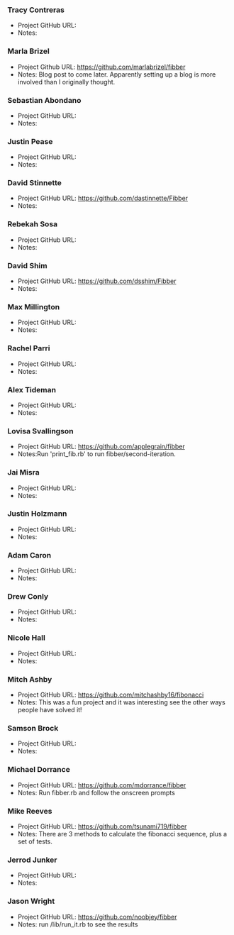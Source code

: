 ### Tracy Contreras
* Project GitHub URL: 
* Notes:

### Marla Brizel
* Project Github URL: https://github.com/marlabrizel/fibber
* Notes: Blog post to come later. Apparently setting up a blog is more involved than I originally thought.

### Sebastian Abondano
* Project GitHub URL: 
* Notes:

### Justin Pease
* Project GitHub URL: 
* Notes:

### David Stinnette
* Project GitHub URL: https://github.com/dastinnette/Fibber
* Notes:

### Rebekah Sosa
* Project GitHub URL: 
* Notes:
 
### David Shim
* Project GitHub URL: https://github.com/dsshim/Fibber
* Notes:

### Max Millington
* Project GitHub URL: 
* Notes:

### Rachel Parri
* Project GitHub URL: 
* Notes:

### Alex Tideman
* Project GitHub URL: 
* Notes:

### Lovisa Svallingson
* Project GitHub URL: https://github.com/applegrain/fibber
* Notes:Run 'print_fib.rb' to run fibber/second-iteration.  

### Jai Misra
* Project GitHub URL: 
* Notes:

### Justin Holzmann
* Project GitHub URL: 
* Notes:

### Adam Caron
* Project GitHub URL: 
* Notes:

### Drew Conly
* Project GitHub URL: 
* Notes:

### Nicole Hall
* Project GitHub URL: 
* Notes:

### Mitch Ashby
* Project GitHub URL: https://github.com/mitchashby16/fibonacci
* Notes: This was a fun project and it was interesting see the other ways people have solved it!

### Samson Brock
* Project GitHub URL: 
* Notes:

### Michael Dorrance
* Project GitHub URL: https://github.com/mdorrance/fibber
* Notes: Run fibber.rb and follow the onscreen prompts

### Mike Reeves
* Project GitHub URL: https://github.com/tsunami719/fibber
* Notes: There are 3 methods to calculate the fibonacci sequence, plus a set of tests.

### Jerrod Junker
* Project GitHub URL: 
* Notes:

### Jason Wright
* Project GitHub URL: https://github.com/noobjey/fibber
* Notes: run /lib/run_it.rb to see the results

